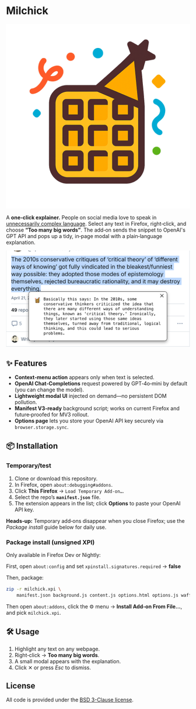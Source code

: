 # Milchick

![waffe-party](waffle-party.png)

A **one‑click explainer.** People on social media love to speak in [unnecessarily complex language](https://severance-tv.fandom.com/wiki/Trojan%27s_Horse). Select any text in Firefox, right‑click, and choose **“Too many big words”**. The add‑on sends the snippet to OpenAI's GPT API and pops up a tidy, in‑page modal with a plain‑language explanation.

![screenshot](screenshot.png)

## ✨ Features

* **Context‑menu action** appears only when text is selected.
* **OpenAI Chat‑Completions** request powered by GPT‑4o‑mini by default (you can change the model).
* **Lightweight modal UI** injected on demand—no persistent DOM pollution.
* **Manifest V3‑ready** background script; works on current Firefox and future‑proofed for MV3 rollout.
* **Options page** lets you store your OpenAI API key securely via `browser.storage.sync`.

## 📦 Installation

### Temporary/test

1. Clone or download this repository.
2. In Firefox, open `about:debugging#addons`.
3. Click **This Firefox** → `Load Temporary Add‑on…`.
4. Select the repo’s **`manifest.json`** file.
5. The extension appears in the list; click **Options** to paste your OpenAI API key.

**Heads‑up:** Temporary add‑ons disappear when you close Firefox; use the *Package install* guide below for daily use.

### Package install (unsigned XPI)

Only available in Firefox Dev or Nightly:

First, open `about:config` and set `xpinstall.signatures.required` → **false**

Then, package:

```bash
zip -r milchick.xpi \
    manifest.json background.js content.js options.html options.js waffle-party.png
```
Then open `about:addons`, click the ⚙️ menu → **Install Add‑on From File…**, and pick `milchick.xpi`.

## 🛠 Usage

1. Highlight any text on any webpage.
2. Right‑click → **Too many big words**.
3. A small modal appears with the explanation.
4. Click ✕ or press *Esc* to dismiss.

## License

All code is provided under the [BSD 3-Clause license](https://github.com/hodgesmr/milchick/blob/main/LICENSE).
